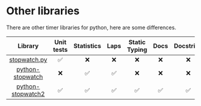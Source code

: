 # Other libraries

There are other timer libraries for python, here are some differences.

|                             Library                              |     Unit tests     |     Statistics     |        Laps        |   Static Typing    |        Docs        |     Docstring      |
| :--------------------------------------------------------------: | :----------------: | :----------------: | :----------------: | :----------------: | :----------------: | :----------------: |
|      [stopwatch.py](https://pypi.org/project/stopwatch.py/)      | :white_check_mark: |        :x:         |        :x:         |        :x:         |        :x:         |        :x:         |
|  [python-stopwatch](https://pypi.org/project/python-stopwatch/)  |        :x:         | :white_check_mark: | :white_check_mark: |        :x:         |        :x:         |        :x:         |
| [python-stopwatch2](https://pypi.org/project/python-stopwatch2/) | :white_check_mark: | :white_check_mark: | :white_check_mark: | :white_check_mark: | :white_check_mark: | :white_check_mark: |
